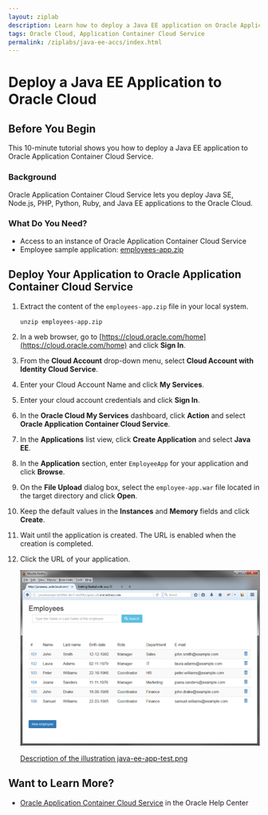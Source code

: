 ```yaml
---
layout: ziplab
description: Learn how to deploy a Java EE application on Oracle Application Container Cloud Service.
tags: Oracle Cloud, Application Container Cloud Service
permalink: /ziplabs/java-ee-accs/index.html
---
```

# Deploy a Java EE Application to Oracle Cloud #

## Before You Begin ##
This 10-minute tutorial shows you how to deploy a Java EE application to Oracle Application Container Cloud Service.

### Background ###
Oracle Application Container Cloud Service lets you deploy Java SE, Node.js, PHP, Python, Ruby, and Java EE applications to the Oracle Cloud.

### What Do You Need? ###

* Access to an instance of Oracle Application Container Cloud Service
* Employee sample application: [employees-app.zip](files/employees-app.zip)

## Deploy Your Application to Oracle Application Container Cloud Service ##

1. Extract the content of the `employees-app.zip` file in your local system.

    <pre><code>unzip employees-app.zip</code></pre>

2. In a web browser, go to [https://cloud.oracle.com/home](https://cloud.oracle.com/home) and click **Sign In**.
3. From the **Cloud Account** drop-down menu, select **Cloud Account with Identity Cloud Service**.
4. Enter your Cloud Account Name and click **My Services**.
5. Enter your cloud account credentials and click **Sign In**.
6. In the **Oracle Cloud My Services** dashboard, click **Action** and select **Oracle Application Container Cloud Service**.
7. In the **Applications** list view, click **Create Application** and select **Java EE**.
8. In the **Application** section, enter `EmployeeApp` for your application and click **Browse**.
9. On the **File Upload** dialog box, select the `employee-app.war` file located in the target directory and click **Open**.
10. Keep the default values in the **Instances** and **Memory** fields and click **Create**.
11. Wait until the application is created. The URL is enabled when the creation is completed.
12. Click the URL of your application.

    ![](img/java-ee-app-test.png)

    [Description of the illustration java-ee-app-test.png](files/java-ee-app.test.txt)

## Want to Learn More? ##
* [Oracle Application Container Cloud Service](http://docs.oracle.com/en/cloud/paas/app-container-cloud/index.html) in the Oracle Help Center
